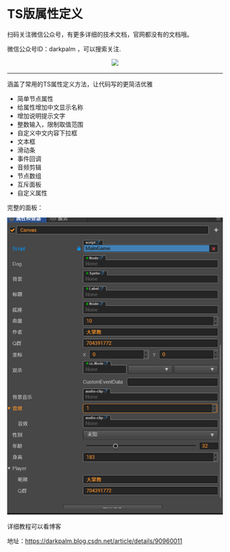 # TS版属性定义
扫码关注微信公众号，有更多详细的技术文档，官网都没有的文档哦。

微信公众号ID：darkpalm ，可以搜索关注.
<div align=center>
<img src="https://img-blog.csdnimg.cn/20190605101043274.png"  />
</div>

------

涵盖了常用的TS属性定义方法，让代码写的更简洁优雅
- 简单节点属性
- 给属性增加中文显示名称
- 增加说明提示文字
- 整数输入，限制取值范围
- 自定义中文内容下拉框
- 文本框
- 滑动条
- 事件回调
- 音频剪辑
- 节点数组
- 互斥面板
- 自定义属性

完整的面板：

![面板](shot.jpg)

详细教程可以看博客

地址：https://darkpalm.blog.csdn.net/article/details/90960011





